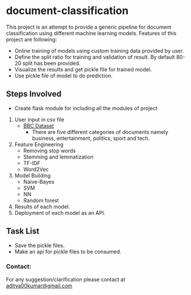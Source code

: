 # document-classification
This project is an attempt to provide a generic pipeline for document classification using different machine learning
 models. Features of this project are following:
 - Online training of models using custom training data provided by user.
 - Define the split ratio for training and validation of result. By default 80-20 split has been provided.
 - Visualize the results and get pickle file for trained model.
 - Use pickle file of model to do prediction.

## Steps Involved
- Create flask module for including all the modules of project

1. User input in csv file
    - [BBC Dataset](http://mlg.ucd.ie/datasets/bbc.html)
        - There are five different categories of documents namely business, entertainment, politics, sport and tech.
2. Feature Engineering
	- Removing stop words
	- Stemming and lemmatization
	- TF-IDF
	- Word2Vec
3. Model Building
	- Naive-Bayes
	- SVM
	- NN
	- Random forest
4. Results of each model.
5. Deployment of each model as an API.

##  Task List
  - Save the pickle files.
  - Make an api for pickle files to be consumed.

### Contact:
For any suggestion/clarification please contact at aditya00kumar@gmail.com
